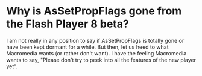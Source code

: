 # Why is AsSetPropFlags gone from the Flash Player 8 beta?

I am not really in any position to say if AsSetPropFlags is totally gone or have been kept dormant for a while. But then, let us heed to what Macromedia wants (or rather don't want). I have the feeling Macromedia wants to say, "Please don't try to peek into all the features of the new player yet".